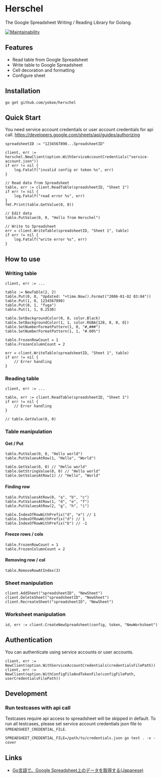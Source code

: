 # Herschel
The Google Spreadsheet Writing / Reading Library for Golang.

[![Maintainability](https://api.codeclimate.com/v1/badges/e9e5c23863d9b7cd7a69/maintainability)](https://codeclimate.com/github/yokoe/herschel/maintainability)

## Features
* Read table from Google Spreadsheet
* Write table to Google Spreadsheet
* Cell decoration and formatting
* Configure sheet

## Installation
```
go get github.com/yokoe/herschel
```

## Quick Start
You need service account credentials or user account credentials for api call. 
https://developers.google.com/sheets/api/guides/authorizing


```
spreadsheetID := "1234567890...SpreadsheetID"

client, err := herschel.NewClient(option.WithServiceAccountCredentials("service-account.json"))
if err != nil {
    log.Fatalf("invalid config or token %s", err)
}

// Read data from Spreadsheet
table, err := client.ReadTable(spreadsheetID, "Sheet 1")
if err != nil {
    log.Fatalf("read error %s", err)
}
fmt.Print(table.GetValue(0, 0))

// Edit data
table.PutValue(0, 0, "Hello from Herschel")

// Write to Spreadsheet
err = client.WriteTable(spreadsheetID, "Sheet 1", table)
if err != nil {
    log.Fatalf("write error %s", err)
}
```

## How to use
### Writing table
```
client, err := ...

table := NewTable(2, 2)
table.Put(0, 0, "Updated: "+time.Now().Format("2006-01-02 03:04"))
table.Put(1, 0, 1234567890)
table.Put(0, 1, "fuga")
table.Put(1, 1, 0.2530)

table.SetBackgroundColor(0, 0, color.Black)
table.SetBackgroundColor(1, 1, color.RGBA{128, 0, 0, 0})
table.SetNumberFormatPattern(1, 0, "#,###")
table.SetNumberFormatPattern(1, 1, "#.00%")

table.FrozenRowCount = 1
table.FrozenColumnCount = 2

err = client.WriteTable(spreadsheetID, "Sheet 1", table)
if err != nil {
    // Error handling
}
```

### Reading table
```
client, err := ...

table, err := client.ReadTable(spreadsheetID, "Sheet 1")
if err != nil {
    // Error handling
}

// table.GetValue(0, 0)
```

### Table manipulation
#### Get / Put
```
table.PutValue(0, 0, "Hello world")
table.PutValuesAtRow(1, "Hello", "World")

table.GetValue(0, 0) // "Hello world"
table.GetStringValue(0, 0) // "Hello world"
table.GetValuesAtRow(1) // "Hello", "World"
```

#### Finding row
```
table.PutValuesAtRow(0, "a", "b", "c")
table.PutValuesAtRow(1, "d", "e", "f")
table.PutValuesAtRow(2, "g", "h", "i")

table.IndexOfRowWithPrefix("d", "e") // 1
table.IndexOfRowWithPrefix("d") // 1
table.IndexOfRowWithPrefix("b") // -1

```

#### Freeze rows / cols
```
table.FrozenRowCount = 1
table.FrozenColumnCount = 2
```

#### Removing row / col
```
table.RemoveRowAtIndex(3)
```

### Sheet manipulation
```
client.AddSheet("spreadsheetID", "NewSheet")
client.DeleteSheet("spreadsheetID", "NewSheet")
client.RecreateSheet("spreadsheetID", "NewSheet")
```

### Worksheet manipulation
```
id, err := client.CreateNewSpreadsheet(config, token, "NewWorksheet")
```

## Authentication
You can authenticate using service accounts or user accounts.

```
client, err := NewClient(option.WithServiceAccountCredentials(credentialsFilePath))
client, err := NewClient(option.WithConfigFileAndTokenFile(configFilePath, userCredentialsFilePath))
```

## Development
### Run testcases with api call
Testcases require api access to spreadsheet will be skipped in default.
To run all testcases, please set service account credentials json file to `SPREADSHEET_CREDENTIAL_FILE`.

```
SPREADSHEET_CREDENTIAL_FILE=/path/to/credentials.json go test . -v -cover
```

## Links
* [Go言語で、Google Spreadsheet上のデータを取得する(Japanese)](https://qiita.com/croquette0212/items/5a3b2bd52a017d875d91)
